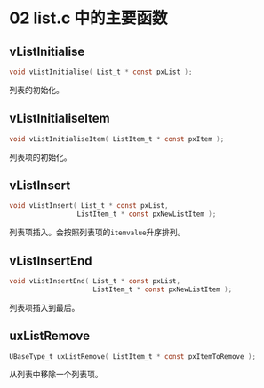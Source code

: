 # 02 list.c 中的主要函数

## vListInitialise

```c
void vListInitialise( List_t * const pxList );
```

列表的初始化。

## vListInitialiseItem

```c
void vListInitialiseItem( ListItem_t * const pxItem );
```

列表项的初始化。

## vListInsert

```c
void vListInsert( List_t * const pxList, 
                 ListItem_t * const pxNewListItem );
```

列表项插入。会按照列表项的`itemvalue`升序排列。

## vListInsertEnd

```c
void vListInsertEnd( List_t * const pxList,
                     ListItem_t * const pxNewListItem );
```

列表项插入到最后。

## uxListRemove

```c
UBaseType_t uxListRemove( ListItem_t * const pxItemToRemove );
```

从列表中移除一个列表项。

